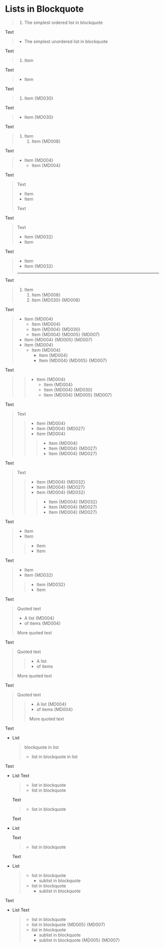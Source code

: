# Lists in Blockquote

> 1. The simplest ordered list in blockquote

Text

> + The simplest unordered list in blockquote

Text

>1. Item

Text

>+ Item

Text

>1.  Item {MD030}

Text

>+  Item {MD030}

Text

> 1. Item
>    1. Item {MD008}

Text

> - Item {MD004}
>   - Item {MD004}

Text

> Text
>
> + Item
> + Item
>
> Text

Text

> Text
> + Item {MD032}
> + Item

Text

> + Item
> + Item {MD032}
> ---

Text

   > 1. Item
   >    1. Item {MD008}
   >    1.  Item {MD030} {MD008}

Text

   > * Item {MD004}
   >   * Item {MD004}
   >   *  Item {MD004} {MD030}
   >    * Item {MD004} {MD005} {MD007}
   >  * Item {MD004} {MD005} {MD007}
   > * Item {MD004}
   >   * Item {MD004}
   >     * Item {MD004}
   >      * Item {MD004} {MD005} {MD007}

Text

  > > * Item {MD004}
  > >   * Item {MD004}
  > >   *  Item {MD004} {MD030}
  > >    * Item {MD004} {MD005} {MD007}

Text

  > Text
  >
  > > - Item {MD004}
  >  > - Item {MD004} {MD027}
   > > - Item {MD004}
   > >
  > > > - Item {MD004}
  > >  > - Item {MD004} {MD027}
  >  > > - Item {MD004} {MD027}

Text

  > Text
  > > - Item {MD004} {MD032}
  >  > - Item {MD004} {MD027}
   > > - Item {MD004} {MD032}
  > > > - Item {MD004} {MD032}
  > >  > - Item {MD004} {MD027}
  >  > > - Item {MD004} {MD027}

Text

>+ Item
> + Item
>>
>>+ Item
>> + Item

Text

>+ Item
> + Item {MD032}
>>+ Item {MD032}
>> + Item

Text

> Quoted text
>
> * A list {MD004}
> * of items {MD004}
>
> More quoted text

Text

> Quoted text
>
> > + A list
> > + of items
>
> More quoted text

Text

> Quoted text
>
> > - A list {MD004}
> > - of items {MD004}
> >
> > More quoted text

Text

+ List
  > blockquote in list
  >
  > + list in blockquote in list

Text

+ List
  Text

  > + list in blockquote
  > + list in blockquote

  Text

  > + list in blockquote

  Text
+ List

  Text

  > + list in blockquote

  Text
+ List

  > + list in blockquote
  >   + sublist in blockquote
  > + list in blockquote
  >   + sublist in blockquote

Text

+ List
  Text

  > + list in blockquote
  >  + list in blockquote {MD005} {MD007}
  > + list in blockquote
  >   + sublist in blockquote
  >    + sublist in blockquote {MD005} {MD007}
